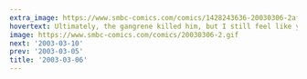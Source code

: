 ```yaml
---
extra_image: https://www.smbc-comics.com/comics/1428243636-20030306-2after.png
hovertext: Ultimately, the gangrene killed him, but I still feel like you gotta live in the moment.
image: https://www.smbc-comics.com/comics/20030306-2.gif
next: '2003-03-10'
prev: '2003-03-05'
title: '2003-03-06'
---
```

